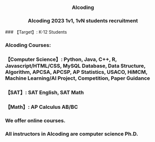 <h3 style="text-align: center;">AIcoding</h3>
<h3 style="text-align: center;">AIcoding 2023 1v1, 1vN students recruitment</h3>
### 【Target】: K-12 Students

### AIcoding Courses:
### 【Computer Science】: Python, Java, C++, R, Javascript/HTML/CSS, MySQL Database, Data Structure, Algorithm, APCSA, APCSP, AP Statistics, USACO, HiMCM, Machine Learning/AI Project, Competition, Paper Guidance
### 【SAT】: SAT English, SAT Math
### 【Math】: AP Calculus AB/BC
### We offer online courses.
### All instructors in AIcoding are computer science Ph.D.

